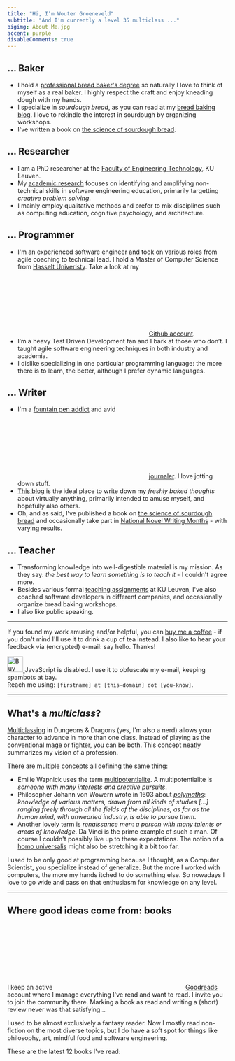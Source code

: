 ```yaml
---
title: "Hi, I’m Wouter Groeneveld"
subtitle: "And I'm currently a level 35 multiclass ..."
bigimg: About Me.jpg
accent: purple
disableComments: true
---
```


## ... Baker

* I hold a [professional bread baker's degree](/post/learning-to-become-a-baker/) so naturally I love to think of myself as a real baker. I highly respect the craft and enjoy kneading dough with my hands.
* I specialize in _sourdough bread_, as you can read at my [bread baking blog](https://redzuurdesem.be). I love to rekindle the interest in sourdough by organizing workshops. 
* I've written a book on [the science of sourdough bread](https://redzuurdesem.be/het-boek).

## ... Researcher

* I am a PhD researcher at the [Faculty of Engineering Technology](https://iiw.kuleuven.be/english), KU Leuven. 
* My [academic research](/research) focuses on identifying and amplifying non-technical skills in software engineering education, primarily targetting _creative problem solving_.
* I mainly employ qualitative methods and prefer to mix disciplines such as computing education, cognitive psychology, and architecture.

## ... Programmer

- I'm an experienced software engineer and took on various roles from agile coaching to technical lead. I hold a Master of Computer Science from [Hasselt Univeristy](https://www.uhasselt.be/edm). Take a look at my [<svg class='icon'><use xlink:href='#github'></use></svg>Github account](https://github.com/wgroeneveld).
- I’m a heavy Test Driven Development fan and I bark at those who don’t. I taught agile software engineering techniques in both industry and academia.
- I dislike specializing in one particular programming language: the more there is to learn, the better, although I prefer dynamic languages. 


## ... Writer

* I'm a [fountain pen addict](/post/fountain-pens-first-look/) and avid [<svg class='icon icon-text'><use xlink:href='#book'></use></svg>journaler](/post/journaling-in-practice/). I love jotting down stuff.
* [This blog](/post) is the ideal place to write down my _freshly baked thoughts_ about virtually anything, primarily intended to amuse myself, and hopefully also others.
* Oh, and as said, I've published a book on [the science of sourdough bread](https://redzuurdesem.be/het-boek) and occasionally take part in [National Novel Writing Months](https://nanowrimo.org) - with varying results.

## ... Teacher

* Transforming knowledge into well-digestible material is my mission. As they say: _the best way to learn something is to teach it_ - I couldn't agree more.
* Besides various formal [teaching assignments](/teaching/) at KU Leuven, I've also coached software developers in different companies, and occasionally organize bread baking workshops.
* I also like public speaking.

---

If you found my work amusing and/or helpful, you can [buy me a coffee](https://ko-fi.com/woutergroeneveld) - if you don't mind I'll use it to drink a cup of tea instead. I also like to hear your feedback via (encrypted) e-mail: <a class="meel">say hello</a>. Thanks!

<a href='https://ko-fi.com/woutergroeneveld'>
    <img height='36' style='border:0px !important;height:36px;' src='/img/kofi.png' border='0' alt='Buy Me a Coffee' />
</a>

<noscript>
    JavaScript is disabled. I use it to obfuscate my e-mail, keeping spambots at bay. <br/>
    Reach me using: <code>[firstname] at [this-domain] dot [you-know]</code>.
</noscript>


---

## What's a _multiclass_?

[Multiclassing](https://en.wikipedia.org/wiki/Character_class_(Dungeons_%26_Dragons)#Multiclassing) in Dungeons & Dragons (yes, I'm also a nerd) allows your character to advance in more than one class. Instead of playing as the conventional mage or fighter, you can be both. This concept neatly summarizes my vision of a profession.

There are multiple concepts all defining the same thing:

- Emilie Wapnick uses the term [multipotentialite](https://puttylike.com/terminology/). A multipotentialite is _someone with many interests and creative pursuits_.
- Philosopher Johann von Wowern wrote in 1603 about [_polymaths_](https://en.wikipedia.org/wiki/Polymath): _knowledge of various matters, drawn from all kinds of studies [...] ranging freely through all the fields of the disciplines, as far as the human mind, with unwearied industry, is able to pursue them_.
- Another lovely term is _renaissance men_: _a person with many talents or areas of knowledge_. Da Vinci is the prime example of such a man. Of course I couldn't possibly live up to these expectations. The notion of a [homo universalis](https://it.wikipedia.org/wiki/Uomo_universale) might also be stretching it a bit too far. 


I used to be only good at programming because I thought, as a Computer Scientist, you specialize instead of generalize. But the more I worked with computers, the more my hands itched to do something else. So nowadays I love to go wide and pass on that enthusiasm for knowledge on any level.

---

## Where good ideas come from: books

I keep an active <a href="https://www.goodreads.com/user/show/5451893-wouter" target="_blank"><svg class='icon'><use xlink:href='#goodreads'></use></svg>Goodreads</a> account where I manage everything I've read and want to read. I invite you to join the community there. Marking a book as read and writing a (short) review never was that satisfying... 

I used to be almost exclusively a fantasy reader. Now I mostly read non-fiction on the most diverse topics, but I do have a soft spot for things like philosophy, art, mindful food and software engineering. 

These are the latest 12 books I've read:

</main>
<div id="gr_grid_widget_1496758344" class="goodreadswidget">
</div>

<script src="/js/goodreads.js" type="text/javascript" charset="utf-8"></script>

<main>
<p style="clear: both;">&nbsp;</p>
